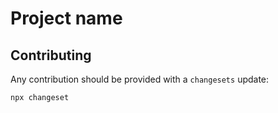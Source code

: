 # Project name

## Contributing

Any contribution should be provided with a `changesets` update:

```
npx changeset
```
